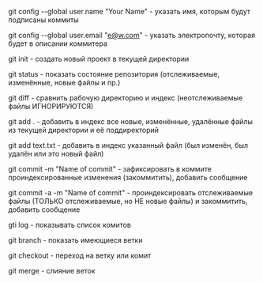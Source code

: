 git config --global user.name "Your Name" - указать имя, которым будут подписаны коммиты

git config --global user.email "e@w.com"  - указать электропочту, которая будет в описании коммитера

git init - создать новый проект в текущей директории

git status - показать состояние репозитория (отслеживаемые, изменённые, новые файлы и пр.)

git diff - сравнить рабочую директорию и индекс (неотслеживаемые файлы ИГНОРИРУЮТСЯ)

git add . - добавить в индекс все новые, изменённые, удалённые файлы из текущей директории и её поддиректорий

git add text.txt - добавить в индекс указанный файл (был изменён, был удалён или это новый файл)

git commit -m "Name of commit" - зафиксировать в коммите проиндексированные изменения (закоммитить), добавить сообщение

git commit -a -m "Name of commit" - проиндексировать отслеживаемые файлы (ТОЛЬКО отслеживаемые, но НЕ новые файлы) и закоммитить, добавить сообщение

gti log - показывать список комитов

git branch - показать имеющиеся ветки

git checkout - переход на ветку или комит

git merge - слияние веток